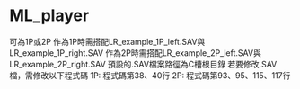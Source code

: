 # ML_player
可為1P或2P
作為1P時需搭配LR_example_1P_left.SAV與LR_example_1P_right.SAV
作為2P時需搭配LR_example_2P_left.SAV與LR_example_2P_right.SAV
預設的.SAV檔案路徑為C槽根目錄
若要修改.SAV檔，需修改以下程式碼
1P:
程式碼第38、40行
2P:
程式碼第93、95、115、117行
